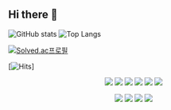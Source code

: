## Hi there 👋

<!--
**ssmyym/ssmyym** is a ✨ _special_ ✨ repository because its `README.md` (this file) appears on your GitHub profile.

Here are some ideas to get you started:

- 🔭 I’m currently working on ...
- 🌱 I’m currently learning ...
- 👯 I’m looking to collaborate on ...
- 🤔 I’m looking for help with ...
- 💬 Ask me about ...
- 📫 How to reach me: ...
- 😄 Pronouns: ...
- ⚡ Fun fact: ...
-->

![GitHub stats](https://github-readme-stats.vercel.app/api?username=ssmyym&show_icons=true&theme=radical)
![Top Langs](https://github-readme-stats.vercel.app/api/top-langs/?username=ssmyym)


[![Solved.ac프로필](http://mazassumnida.wtf/api/v2/generate_badge?boj=ssmyym)](https://solved.ac/profile/ssmyym)      

[![Hits](https://hits.seeyoufarm.com/api/count/incr/badge.svg?url=https%3A%2F%2Fgithub.com%2Fgjbae1212%2Fhit-counter)]              

<!-- Badges displayed in a single line -->
<p align="center">
  <img src="https://img.shields.io/badge/C-A8B9CC?style=for-the-badge&logo=c&logoColor=white"/>
  <img src="https://img.shields.io/badge/C++-00599C?style=for-the-badge&logo=c%2B%2B&logoColor=white"/>
  <img src="https://img.shields.io/badge/Java-007396?style=for-the-badge&logo=java&logoColor=white"/>
  <img src="https://img.shields.io/badge/Spring-6DB33F?style=for-the-badge&logo=spring&logoColor=white"/>
  <img src="https://img.shields.io/badge/Python-3776AB?style=for-the-badge&logo=Python&logoColor=white"/>
  <img src="https://img.shields.io/badge/tensorflow-FF6F00?style=for-the-badge&logo=tensorflow&logoColor=white"/>
</p>

<p align= "center">
  <img src="https://img.shields.io/badge/github-181717?style=for-the-badge&logo=github&logoColor=white"/>
  <img src="https://img.shields.io/badge/AWS-232F3E?style=for-the-badge&logo=amazonwebservices&logoColor=white"/>
  <img src="https://img.shields.io/badge/Linux-FCC624?style=for-the-badge&logo=linux&logoColor=white"/>    
  <img src="https://img.shields.io/badge/kalilinux-557C94?style=for-the-badge&logo=kalilinux&logoColor=white"/>    
</p>
